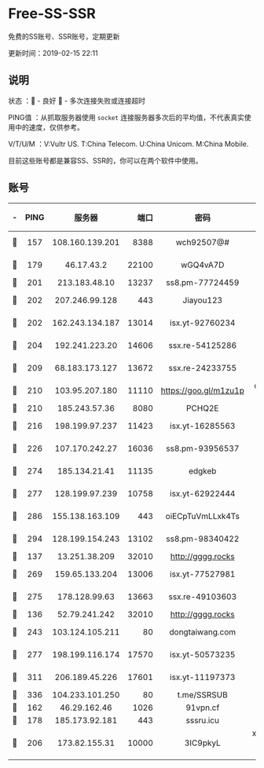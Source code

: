 # Free-SS-SSR

免费的SS账号、SSR账号，定期更新

更新时间：2019-02-15 22:11

## 说明

状态     ：🙂 - 良好 🙁 - 多次连接失败或连接超时

PING值   ：从抓取服务器使用 `socket` 连接服务器多次后的平均值，不代表真实使用中的速度，仅供参考。

V/T/U/M  ：V:Vultr US. T:China Telecom. U:China Unicom. M:China Mobile.

目前这些账号都是兼容SS、SSR的，你可以在两个软件中使用。

## 账号

|-|PING|服务器|端口|密码|加密方式|区域|V/T/U/M|
|:----:|:----:|:-----:|-----:|:----:|:----:|:----:|:----:|
|🙂|157|108.160.139.201|8388|wch92507@#|aes-256-cfb|JP|4↑/10↑/10↑/10↑|
|🙂|179|46.17.43.2|22100|wGQ4vA7D|aes-256-gcm|RU|5↓/10↑/10↑/10↑|
|🙂|201|213.183.48.10|13237|ss8.pm-77724459|rc4-md5|RU|10↑/10↑/10↑/10↑|
|🙂|202|207.246.99.128|443|Jiayou123|aes-256-cfb|US|10↑/10↑/10↑/9↓|
|🙂|202|162.243.134.187|13014|isx.yt-92760234|aes-256-cfb|US|9↑/10↑/10↑/10↑|
|🙂|204|192.241.223.20|14606|ssx.re-54125286|aes-256-cfb|US|10↑/10↑/10↑/10↑|
|🙂|209|68.183.173.127|13672|ssx.re-24233755|aes-256-cfb|US|10↑/10↑/10↑/10↑|
|🙂|210|103.95.207.180|11110|https://goo.gl/m1zu1p|chacha20-ietf|US|8↑/8↑/10↑/10↑|
|🙂|210|185.243.57.36|8080|PCHQ2E|rc4-md5|US|8↑/6↑/6↑/9↑|
|🙂|216|198.199.97.237|11423|isx.yt-16285563|aes-256-cfb|US|9↑/10↑/10↑/10↑|
|🙂|226|107.170.242.27|16036|ss8.pm-93956537|aes-256-cfb|US|10↑/10↑/10↑/10↑|
|🙂|274|185.134.21.41|11135|edgkeb|aes-256-cfb|GB|10↑/10↑/10↑/10↑|
|🙂|277|128.199.97.239|10758|isx.yt-62922444|aes-256-cfb|SG|9↑/10↑/10↑/10↑|
|🙂|286|155.138.163.109|443|oiECpTuVmLLxk4Ts|aes-256-cfb|US|9↑/10↑/10↑/10↑|
|🙂|294|128.199.154.243|13102|ss8.pm-98340422|aes-256-cfb|SG|9↓/10↑/10↑/10↑|
|🙂|137|13.251.38.209|32010|http://gggg.rocks|chacha20|SG|9↑/8↑/6↑/8↑|
|🙂|269|159.65.133.204|13006|isx.yt-77527981|aes-256-cfb|SG|9↑/10↑/10↑/10↑|
|🙂|275|178.128.99.63|13663|ssx.re-49103603|aes-256-cfb|SG|10↑/10↑/10↑/10↑|
|🙂|136|52.79.241.242|32010|http://gggg.rocks|chacha20|KR|9↑/10↑/10↑/10↑|
|🙂|243|103.124.105.211|80|dongtaiwang.com|aes-256-cfb|US|10↑/10↑/10↑/10↑|
|🙂|277|198.199.116.174|17570|isx.yt-50573235|aes-256-cfb|US|9↑/10↑/10↑/10↑|
|🙂|311|206.189.45.226|17601|isx.yt-11197373|aes-256-cfb|SG|9↑/10↑/10↑/10↑|
|🙂|336|104.233.101.250|80|t.me/SSRSUB|rc4-md5|CA|10↑/10↑/10↑/10↑|
|🙁|162|46.29.162.46|1026|91vpn.cf|rc4-md5|RU|8↑/8↑/9↑/10↑|
|🙁|178|185.173.92.181|443|sssru.icu|rc4-md5|RU|10↑/10↑/10↑/9↑|
|🙁|206|173.82.155.31|10000|3IC9pkyL|xchacha20-ietf-poly1305|US|8↓/10↑/10↑/9↓|
